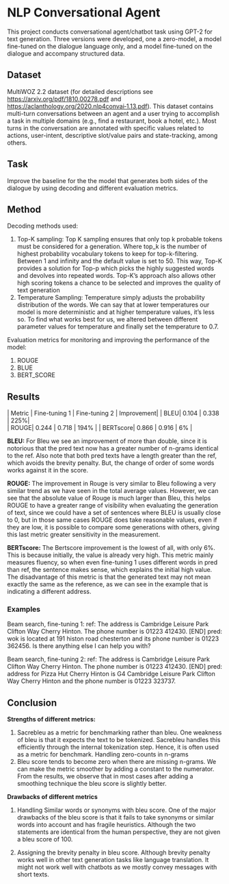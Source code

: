 # NLP Conversational Agent

This project conducts conversational agent/chatbot task using GPT-2 for text generation. Three versions were developed, one a zero-model, a model fine-tuned on the dialogue language only, and a model fine-tuned on the dialogue and accompany structured data.

## Dataset

MultiWOZ 2.2 dataset (for detailed descriptions see https://arxiv.org/pdf/1810.00278.pdf and https://aclanthology.org/2020.nlp4convai‐1.13.pdf). This dataset contains multi-turn conversations between an agent and a user trying to accomplish a task in multiple domains (e.g., find a restaurant, book a hotel, etc.). Most turns in the conversation are annotated with specific values related to actions, user-intent, descriptive slot/value pairs and state-tracking, among others.

## Task

Improve the baseline for the the model that generates both sides of the dialogue by using decoding and different evaluation metrics.

## Method
Decoding methods used:
1. Top-K sampling:
    Top K sampling ensures that only top k probable tokens must be considered for a generation. Where top_k is the number of highest probability vocabulary tokens to keep for top-k-filtering. Between 1 and infinity and the default value is set to 50. This way, Top-K provides a solution for Top-p which picks the highly suggested words and devolves into repeated words. Top-K’s approach also allows other high scoring tokens a chance to be selected and improves the quality of text generation
2. Temperature Sampling:
    Temperature simply adjusts the probability distribution of the words. We can say that at lower temperatures our model is more deterministic and at higher temperature values, it’s less so. To find what works best for us, we altered between different parameter values for temperature and finally set the temperature to 0.7.

Evaluation metrics for monitoring and improving the performance of the model:
1. ROUGE
2. BLUE
3. BERT_SCORE 


## Results

| Metric | Fine-tuning 1 | Fine-tuning 2 | Improvement|
| BLEU| 0.104 | 0.338 | 225%|  
| ROUGE| 0.244 | 0.718 | 194% |
| BERTscore| 0.866 | 0.916 | 6% |

**BLEU:** For Bleu we see an improvement of more than double, since it is notorious that the pred text now has a greater number of n-grams identical to the ref. Also note that both pred texts have a length greater than the ref, which avoids the brevity penalty. But, the change of order of some words works against it in the score.

**ROUGE:** The improvement in Rouge is very similar to Bleu following a very similar trend as we have seen in the total average values. However, we can see that the absolute value of Rouge is much larger than Bleu, this helps ROUGE to have a greater range of visibility when evaluating the generation of text, since we could have a set of sentences where BLEU is usually close to 0, but in those same cases ROUGE does take reasonable values, even if they are low, it is possible to compare some generations with others, giving this last metric greater sensitivity in the measurement.

**BERTscore:** The Bertscore improvement is the lowest of all, with only 6%. This is because initially, the value is already very high. This metric mainly measures fluency, so when even fine-tuning 1 uses different words in pred than ref, the sentence makes sense, which explains the initial high value. The disadvantage of this metric is that the generated text may not mean exactly the same as the reference, as we can see in the example that is indicating a different address.

### Examples

Beam search, fine-tuning 1:
ref:   The address is Cambridge Leisure Park Clifton Way Cherry Hinton. The phone number is 01223 412430. [END]
pred:  wok is located at 191 histon road chesterton and its phone number is 01223 362456. Is there anything else I can help you with?

Beam search, fine-tuning 2:
​​ref:   The address is Cambridge Leisure Park Clifton Way Cherry Hinton. The phone number is 01223 412430. [END]
pred:  address for Pizza Hut Cherry Hinton is G4 Cambridge Leisure Park Clifton Way Cherry Hinton and the phone number is 01223 323737.

## Conclusion

**Strengths of different metrics:**
1. Sacrebleu as a metric for benchmarking rather than bleu. One weakness of bleu is that it expects the text to be tokenized. Sacrebleu handles this efficiently through the internal tokenization step. Hence, it is often used as a metric for benchmark.
Handling zero-counts in n-grams
2. Bleu score tends to become zero when there are missing n-grams. We can make the metric smoother by adding a constant to the numerator. From the results, we observe that in most cases after adding a smoothing technique the bleu score is slightly better. 

**Drawbacks of different metrics**
1. Handling Similar words or synonyms with bleu score. One of the major drawbacks of the bleu score is that it fails to take synonyms or similar words into account and has fragile heuristics. Although the two statements are identical from the human perspective, they are not given a bleu score of 100.

2. Assigning the brevity penalty in bleu score. Although brevity penalty works well in other text generation tasks like language translation. It might not work well with chatbots as we mostly convey messages with short texts.


